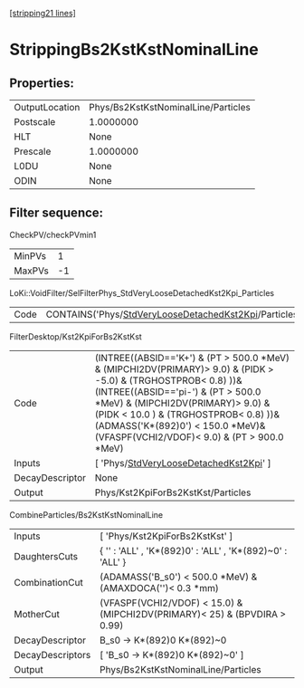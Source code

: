 [[stripping21 lines]](./stripping21-index)

# StrippingBs2KstKstNominalLine

## Properties:

|                |                                     |
|----------------|-------------------------------------|
| OutputLocation | Phys/Bs2KstKstNominalLine/Particles |
| Postscale      | 1.0000000                           |
| HLT            | None                                |
| Prescale       | 1.0000000                           |
| L0DU           | None                                |
| ODIN           | None                                |

## Filter sequence:

CheckPV/checkPVmin1

|        |     |
|--------|-----|
| MinPVs | 1   |
| MaxPVs | -1  |

LoKi::VoidFilter/SelFilterPhys_StdVeryLooseDetachedKst2Kpi_Particles

|      |                                                                                                                        |
|------|------------------------------------------------------------------------------------------------------------------------|
| Code | CONTAINS('Phys/[StdVeryLooseDetachedKst2Kpi](./stripping21-commonparticles-stdveryloosedetachedkst2kpi)/Particles')\>0 |

FilterDesktop/Kst2KpiForBs2KstKst

|                 |                                                                                                                                                                                                                                                                                                                                  |
|-----------------|----------------------------------------------------------------------------------------------------------------------------------------------------------------------------------------------------------------------------------------------------------------------------------------------------------------------------------|
| Code            | (INTREE((ABSID=='K+') & (PT \> 500.0 \*MeV) & (MIPCHI2DV(PRIMARY)\> 9.0) & (PIDK \> -5.0) & (TRGHOSTPROB\< 0.8) ))& (INTREE((ABSID=='pi-') & (PT \> 500.0 \*MeV) & (MIPCHI2DV(PRIMARY)\> 9.0) & (PIDK \< 10.0 ) & (TRGHOSTPROB\< 0.8) ))& (ADMASS('K\*(892)0') \< 150.0 \*MeV)& (VFASPF(VCHI2/VDOF)\< 9.0) & (PT \> 900.0 \*MeV) |
| Inputs          | [ 'Phys/[StdVeryLooseDetachedKst2Kpi](./stripping21-commonparticles-stdveryloosedetachedkst2kpi)' ]                                                                                                                                                                                                                            |
| DecayDescriptor | None                                                                                                                                                                                                                                                                                                                             |
| Output          | Phys/Kst2KpiForBs2KstKst/Particles                                                                                                                                                                                                                                                                                               |

CombineParticles/Bs2KstKstNominalLine

|                  |                                                                              |
|------------------|------------------------------------------------------------------------------|
| Inputs           | [ 'Phys/Kst2KpiForBs2KstKst' ]                                             |
| DaughtersCuts    | { '' : 'ALL' , 'K\*(892)0' : 'ALL' , 'K\*(892)~0' : 'ALL' }                  |
| CombinationCut   | (ADAMASS('B_s0') \< 500.0 \*MeV) & (AMAXDOCA('')\< 0.3 \*mm)                 |
| MotherCut        | (VFASPF(VCHI2/VDOF) \< 15.0) & (MIPCHI2DV(PRIMARY)\< 25) & (BPVDIRA \> 0.99) |
| DecayDescriptor  | B_s0 -\> K\*(892)0 K\*(892)~0                                                |
| DecayDescriptors | [ 'B_s0 -\> K\*(892)0 K\*(892)~0' ]                                        |
| Output           | Phys/Bs2KstKstNominalLine/Particles                                          |
